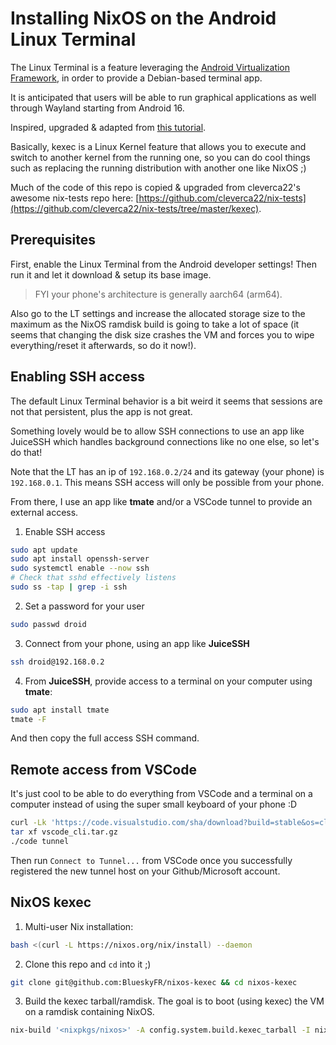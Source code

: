 # Installing NixOS on the Android Linux Terminal

The Linux Terminal is a feature leveraging the [Android Virtualization Framework](https://source.android.com/docs/core/virtualization), in order to provide a Debian-based terminal app.

It is anticipated that users will be able to run graphical applications as well through Wayland starting from Android 16.

Inspired, upgraded & adapted from [this tutorial](https://blog.korfuri.fr/posts/2022/08/nixos-on-an-oracle-free-tier-ampere-machine/).

Basically, kexec is a Linux Kernel feature that allows you to execute and
switch to another kernel from the running one, so you can do cool things such
as replacing the running distribution with another one like NixOS ;)

Much of the code of this repo is copied & upgraded from cleverca22's awesome nix-tests repo here: [https://github.com/cleverca22/nix-tests](https://github.com/cleverca22/nix-tests/tree/master/kexec).

## Prerequisites

First, enable the Linux Terminal from the Android developer settings!
Then run it and let it download & setup its base image.

> FYI your phone's architecture is generally aarch64 (arm64).

Also go to the LT settings and increase the allocated storage size to
the maximum as the NixOS ramdisk build is going to take a lot of space (it seems that changing the disk size crashes the VM and forces you to wipe everything/reset it afterwards, so do it now!).

## Enabling SSH access

The default Linux Terminal behavior is a bit weird it seems that sessions
are not that persistent, plus the app is not great.

Something lovely would be to allow SSH connections to use an app like JuiceSSH which handles background connections like no one else, so let's do that!

Note that the LT has an ip of `192.168.0.2/24` and its gateway (your phone) is `192.168.0.1`. This means SSH access will only be possible from your phone.

From there, I use an app like **tmate** and/or a VSCode tunnel to provide an external access.

1. Enable SSH access
```bash
sudo apt update
sudo apt install openssh-server
sudo systemctl enable --now ssh
# Check that sshd effectively listens
sudo ss -tap | grep -i ssh
```

2. Set a password for your user
```bash
sudo passwd droid
```

3. Connect from your phone, using an app like **JuiceSSH**
```bash
ssh droid@192.168.0.2
```

4. From **JuiceSSH**, provide access to a terminal on your computer using **tmate**:
```bash
sudo apt install tmate
tmate -F
```
And then copy the full access SSH command.

## Remote access from VSCode

It's just cool to be able to do everything from VSCode and a terminal
on a computer instead of using the super small keyboard of your phone :D

```bash
curl -Lk 'https://code.visualstudio.com/sha/download?build=stable&os=cli-alpine-arm64' --output vscode_cli.tar.gz
tar xf vscode_cli.tar.gz
./code tunnel
```

Then run `Connect to Tunnel...` from VSCode once you successfully registered the new tunnel host on your Github/Microsoft account.

## NixOS kexec

1. Multi-user Nix installation:
```bash
bash <(curl -L https://nixos.org/nix/install) --daemon
```

2. Clone this repo and `cd` into it ;)
```bash
git clone git@github.com:BlueskyFR/nixos-kexec && cd nixos-kexec
```

3. Build the kexec tarball/ramdisk.
The goal is to boot (using kexec) the VM on a ramdisk containing NixOS.
```bash
nix-build '<nixpkgs/nixos>' -A config.system.build.kexec_tarball -I nixos-config=./main.nix

```